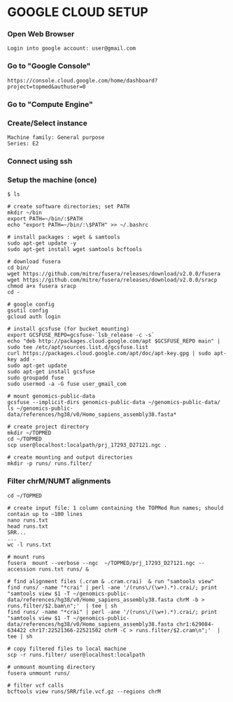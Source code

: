 # GOOGLE CLOUD SETUP #

### Open Web Browser ###
    Login into google account: user@gmail.com

### Go to "Google Console" ### 
    https://console.cloud.google.com/home/dashboard?project=topmed&authuser=0

### Go to "Compute Engine" ###

### Create/Select instance ###
    Machine family: General purpose
    Series: E2

### Connect using ssh ###

### Setup the machine (once) ### 

    $ ls
 
    # create software directories; set PATH
    mkdir ~/bin
    export PATH=~/bin/:$PATH
    echo "export PATH=~/bin/:\$PATH" >> ~/.bashrc
 
    # install packages : wget & samtools
    sudo apt-get update -y
    sudo apt-get install wget samtools bcftools
 
    # download fusera
    cd bin/
    wget https://github.com/mitre/fusera/releases/download/v2.0.0/fusera 
    wget https://github.com/mitre/fusera/releases/download/v2.0.0/sracp
    chmod a+x fusera sracp 
    cd -
 
    # google config
    gsutil config 
    gcloud auth login
 
    # install gcsfuse (for bucket mounting)
    export GCSFUSE_REPO=gcsfuse-`lsb_release -c -s`
    echo "deb http://packages.cloud.google.com/apt $GCSFUSE_REPO main" | sudo tee /etc/apt/sources.list.d/gcsfuse.list
    curl https://packages.cloud.google.com/apt/doc/apt-key.gpg | sudo apt-key add -
    sudo apt-get update
    sudo apt-get install gcsfuse
    sudo groupadd fuse
    sudo usermod -a -G fuse user_gmail_com

    # mount genomics-public-data
    gcsfuse --implicit-dirs genomics-public-data ~/genomics-public-data/ 
    ls ~/genomics-public-data/references/hg38/v0/Homo_sapiens_assembly38.fasta*

    # create project directory
    mkdir ~/TOPMED
    cd ~/TOPMED
    scp user@localhost:localpath/prj_17293_D27121.ngc .    

    # create mounting and output directories
    mkdir -p runs/ runs.filter/

### Filter chrM/NUMT alignments ###

    cd ~/TOPMED
    
    # create input file: 1 column containing the TOPMed Run names; should contain up to ~100 lines 
    nano runs.txt 
    head runs.txt 
    SRR...
    ...
    wc -l runs.txt 

    # mount runs
    fusera  mount --verbose --ngc  ~/TOPMED/prj_17293_D27121.ngc --accession runs.txt runs/ & 

    # find alignment files (.cram & .cram.crai)  & run "samtools view" 
    find runs/ -name "*crai" | perl -ane '/(runs\/(\w+).*).crai/; print "samtools view $1 -T ~/genomics-public-data/references/hg38/v0/Homo_sapiens_assembly38.fasta chrM -b > runs.filter/$2.bam\n";'  | tee | sh
    find runs/ -name "*crai" | perl -ane '/(runs\/(\w+).*).crai/; print "samtools view $1 -T ~/genomics-public-data/references/hg38/v0/Homo_sapiens_assembly38.fasta chr1:629084-634422 chr17:22521366-22521502 chrM -C > runs.filter/$2.cram\n";'  | tee | sh
    
    # copy filtered files to local machine
    scp -r runs.filter/ user@localhost:localpath
    
    # unmount mounting directory
    fusera unmount runs/
   
    # filter vcf calls 
    bcftools view runs/SRR/file.vcf.gz --regions chrM

